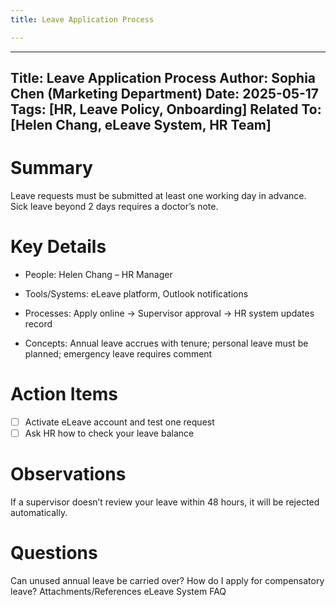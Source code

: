 ```yaml
---
title: Leave Application Process

---
```


---
Title: Leave Application Process
Author: Sophia Chen (Marketing Department)
Date: 2025-05-17
Tags: [HR, Leave Policy, Onboarding]
Related To: [Helen Chang, eLeave System, HR Team]
---
# Summary
Leave requests must be submitted at least one working day in advance. Sick leave beyond 2 days requires a doctor’s note.
# Key Details
- People: Helen Chang – HR Manager


- Tools/Systems: eLeave platform, Outlook notifications


- Processes: Apply online → Supervisor approval → HR system updates record


- Concepts: Annual leave accrues with tenure; personal leave must be planned; emergency leave requires comment
# Action Items
- [ ] Activate eLeave account and test one request
- [ ] Ask HR how to check your leave balance
# Observations
If a supervisor doesn’t review your leave within 48 hours, it will be rejected automatically.
# Questions
Can unused annual leave be carried over? How do I apply for compensatory leave?
Attachments/References
eLeave System FAQ
